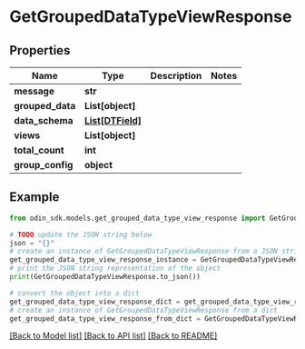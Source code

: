 # GetGroupedDataTypeViewResponse


## Properties

Name | Type | Description | Notes
------------ | ------------- | ------------- | -------------
**message** | **str** |  | 
**grouped_data** | **List[object]** |  | 
**data_schema** | [**List[DTField]**](DTField.md) |  | 
**views** | **List[object]** |  | 
**total_count** | **int** |  | 
**group_config** | **object** |  | 

## Example

```python
from odin_sdk.models.get_grouped_data_type_view_response import GetGroupedDataTypeViewResponse

# TODO update the JSON string below
json = "{}"
# create an instance of GetGroupedDataTypeViewResponse from a JSON string
get_grouped_data_type_view_response_instance = GetGroupedDataTypeViewResponse.from_json(json)
# print the JSON string representation of the object
print(GetGroupedDataTypeViewResponse.to_json())

# convert the object into a dict
get_grouped_data_type_view_response_dict = get_grouped_data_type_view_response_instance.to_dict()
# create an instance of GetGroupedDataTypeViewResponse from a dict
get_grouped_data_type_view_response_from_dict = GetGroupedDataTypeViewResponse.from_dict(get_grouped_data_type_view_response_dict)
```
[[Back to Model list]](../README.md#documentation-for-models) [[Back to API list]](../README.md#documentation-for-api-endpoints) [[Back to README]](../README.md)


